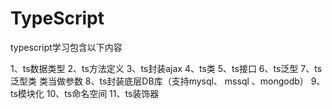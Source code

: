 # TypeScript
typescript学习包含以下内容

1、ts数据类型
2、ts方法定义
3、ts封装ajax
4、ts类
5、ts接口
6、ts泛型
7、ts泛型类 类当做参数
8、ts封装底层DB库（支持mysql、 mssql 、mongodb）
9、ts模块化
10、ts命名空间
11、ts装饰器
